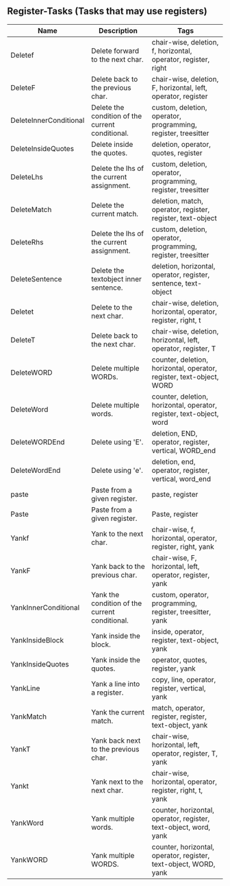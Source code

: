 ## Register-Tasks (Tasks that may use registers)
| Name | Description | Tags
| --- | -------- | -------- |
|Deletef | Delete forward to the next char. | chair-wise, deletion, f, horizontal, operator, register, right |
|DeleteF | Delete back to the previous char. | chair-wise, deletion, F, horizontal, left, operator, register |
|DeleteInnerConditional | Delete the condition of the current conditional. | custom, deletion, operator, programming, register, treesitter |
|DeleteInsideQuotes | Delete inside the quotes. | deletion, operator, quotes, register |
|DeleteLhs | Delete the lhs of the current assignment. | custom, deletion, operator, programming, register, treesitter |
|DeleteMatch | Delete the current match. | deletion, match, operator, register, register, text-object |
|DeleteRhs | Delete the lhs of the current assignment. | custom, deletion, operator, programming, register, treesitter |
|DeleteSentence | Delete the textobject inner sentence. | deletion, horizontal, operator, register, sentence, text-object |
|Deletet | Delete to the next char. | chair-wise, deletion, horizontal, operator, register, right, t |
|DeleteT | Delete back to the next char. | chair-wise, deletion, horizontal, left, operator, register, T |
|DeleteWORD | Delete multiple WORDs. | counter, deletion, horizontal, operator, register, text-object, WORD |
|DeleteWord | Delete multiple words. | counter, deletion, horizontal, operator, register, text-object, word |
|DeleteWORDEnd | Delete using 'E'. | deletion, END, operator, register, vertical, WORD_end |
|DeleteWordEnd | Delete using 'e'. | deletion, end, operator, register, vertical, word_end |
|paste | Paste from a given register. | paste, register |
|Paste | Paste from a given register. | Paste, register |
|Yankf | Yank to the next char. | chair-wise, f, horizontal, operator, register, right, yank |
|YankF | Yank back to the previous char. | chair-wise, F, horizontal, left, operator, register, yank |
|YankInnerConditional | Yank the condition of the current conditional. | custom, operator, programming, register, treesitter, yank |
|YankInsideBlock | Yank inside the block. | inside, operator, register, text-object, yank |
|YankInsideQuotes | Yank inside the quotes. | operator, quotes, register, yank |
|YankLine | Yank a line into a register. | copy, line, operator, register, vertical, yank |
|YankMatch | Yank the current match. | match, operator, register, register, text-object, yank |
|YankT | Yank back next to the previous char. | chair-wise, horizontal, left, operator, register, T, yank |
|Yankt | Yank next to the next char. | chair-wise, horizontal, operator, register, right, t, yank |
|YankWord | Yank multiple words. | counter, horizontal, operator, register, text-object, word, yank |
|YankWORD | Yank multiple WORDS. | counter, horizontal, operator, register, text-object, WORD, yank |